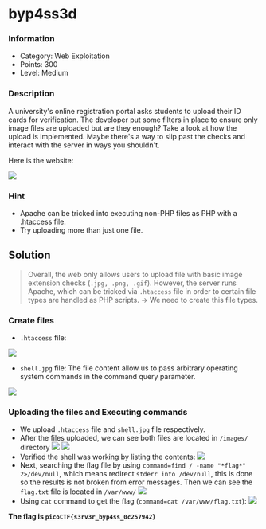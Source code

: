 # byp4ss3d
### Information
- Category: Web Exploitation
- Points: 300
- Level: Medium
### Description
A university's online registration portal asks students to upload their ID cards for verification. The developer put some filters in place to ensure only image files are uploaded but are they enough? Take a look at how the upload is implemented. Maybe there's a way to slip past the checks and interact with the server in ways you shouldn't.

Here is the website:

![](https://media.discordapp.net/attachments/961544480366931969/1432366069108047992/image.png?ex=6900ca5a&is=68ff78da&hm=f2512067ec3f480ae716cbcb9f7642cda4fed5f2e7e63e879731b888b60bb577&=&format=webp&quality=lossless&width=688&height=325)
### Hint
- Apache can be tricked into executing non-PHP files as PHP with a .htaccess file.
- Try uploading more than just one file.

## Solution
> Overall, the web only allows users to upload file with basic image extension checks (`.jpg, .png, .gif`). However, the server runs Apache, which can be tricked via `.htaccess` file in order to certain file types are handled as PHP scripts. -> We need to create this file types.

### Create files

- `.htaccess` file:

![](https://media.discordapp.net/attachments/961544480366931969/1432564452645146634/image.png?ex=6901831d&is=6900319d&hm=7dcd39f81cc25afb388d4344af80489caf3185ffe55e2f066733bfe88e1e832a&=&format=webp&quality=lossless&width=611&height=190)

-  `shell.jpg` file: The file content allow us to pass arbitrary operating system commands in the command query parameter.

![](https://media.discordapp.net/attachments/961544480366931969/1432564789971779703/image.png?ex=6901836d&is=690031ed&hm=b79c1d892acded4cb14d8c699477fc47c3786032bfd5ab5e9f771b42e608dbf2&=&format=webp&quality=lossless&width=539&height=194)

### Uploading the files and Executing commands
* We upload `.htaccess` file and `shell.jpg` file respectively.
* After the files uploaded, we can see both files are located in `/images/` directory
![](https://media.discordapp.net/attachments/961544480366931969/1432566452992479332/image.png?ex=690184fa&is=6900337a&hm=af7a6f8b5d52a92a4a721bf329d1ba26a508e2386a98c58724f86be0a0faf070&=&format=webp&quality=lossless&width=869&height=49)
![](https://media.discordapp.net/attachments/961544480366931969/1432566521644974185/image.png?ex=6901850a&is=6900338a&hm=f01fb49cc0dcd783c2f2fd646be4ad6f906422dc2611e976ff5b9ae0e589c434&=&format=webp&quality=lossless&width=871&height=53)
* Verified the shell was working by listing the contents:
![](https://media.discordapp.net/attachments/961544480366931969/1432567930138398921/image.png?ex=6901865a&is=690034da&hm=f7078ecfc4ebb05d69db8a9d815c4491ced11a6271172d20adb82216f8e9654a&=&format=webp&quality=lossless&width=1265&height=161)
* Next, searching the flag file by using `command=find / -name "*flag*" 2>/dev/null`, which means redirect `stderr into /dev/null`, this is done so the results is not broken from error messages. Then we can see the `flag.txt` file is located in `/var/www/`
![](https://media.discordapp.net/attachments/961544480366931969/1432568788251054132/image.png?ex=69018726&is=690035a6&hm=331b51a80b33a24834c9a6a4b0b3bf9d2d8f733af00d43fea3c81adeb84f9043&=&format=webp&quality=lossless&width=1860&height=160)
* Using `cat` command to get the flag (`command=cat /var/www/flag.txt`):
![](https://media.discordapp.net/attachments/961544480366931969/1432569140614267032/image.png?ex=6901877a&is=690035fa&hm=2dd5b0c6beb02a7cb2ea35875c258ade4f7177073c5afbcf9157c98aff6b4ff8&=&format=webp&quality=lossless&width=1288&height=155)

**The flag is `picoCTF{s3rv3r_byp4ss_0c257942}`**
